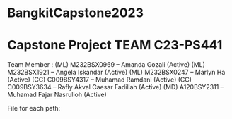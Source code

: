 # BangkitCapstone2023

# Capstone Project TEAM C23-PS441

Team Member		: 
(ML) M232BSX0969  – Amanda Gozali (Active)
(ML)  M232BSX1921 – Angela Iskandar (Active)
(ML)  M232BSX0247 – Marlyn Ha (Active)
(CC)  C009BSY4317 – Muhamad Ramdani  (Active)
(CC)  C009BSY3634 – Rafly Akval Caesar Fadillah (Active)
(MD) A120BSY2311 – Muhamad Fajar Nasrulloh (Active)

File for each path:
